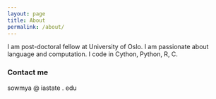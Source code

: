 ```yaml
---
layout: page
title: About
permalink: /about/
---
```


I am post-doctoral fellow at University of Oslo. I am passionate about language and computation. I code in Cython, Python, R, C.

### Contact me

sowmya @ iastate . edu

